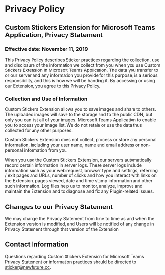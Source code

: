 # Privacy Policy

## Custom Stickers Extension for Microsoft Teams Application, Privacy Statement

### Effective date: November 11, 2019

This Privacy Policy describes Sticker practices regarding the
collection, use and disclosure of the information we collect from you
when you use Custom Stickers Extension in Microsoft Teams Application.
The data you transfer to or our server and any information you provide
for this purpose, is a serious responsibility, and this is how we will
be handing it. By accessing or using our Extension, you agree to this
Privacy Policy.

### Collection and Use of Information

Custom Stickers Extension allows you to save images and share to others.
The uploaded images will save to the storage and to the public CDN, but
only you can list all of your images. Microsoft Teams Application to
enable you to access your image list. We do not retain or use the data
thus collected for any other purposes.

Custom Stickers Extension does not collect, process or store any
personal information, including your user name, name and email address
or non-personal information from you.

When you use the Custom Stickers Extension, our servers automatically
record certain information in server logs. These server logs include
information such as your web request, browser type and settings,
referring / exit pages and URLs, number of clicks and how you interact
with links on the Extension, pages viewed, date and time stamp
information and other such information. Log files help us to monitor,
analyze, improve and maintain the Extension and to diagnose and fix any
Plugin-related issues.

## Changes to our Privacy Statement

We may change the Privacy Statement from time to time as and when the
Extension version is modified, and Users will be notified of any
change in Privacy Statement through that version of the Extension

## Contact Information

Questions regarding Custom Stickers Extension for Microsoft Teams Privacy Statement
or information practices should be directed to [sticker@newfuture.cc](mailto:sticker@newfuture.cc).
